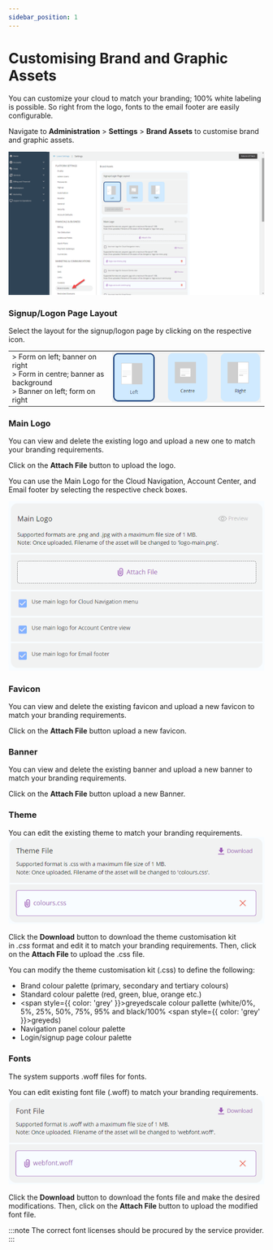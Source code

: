 ```yaml
---
sidebar_position: 1
---
```

# Customising Brand and Graphic Assets

You can customize your cloud to match your branding; 100% white labeling is possible. So right from the logo, fonts to the email footer are easily configurable. 

Navigate to **Administration** > **Settings** > **Brand Assets** to customise brand and graphic assets.

![Branding](img/brand1.png)

### Signup/Logon Page Layout
Select the layout for the signup/logon page by clicking on the respective icon.

|                                                                                                                      |                             |
| -------------------------------------------------------------------------------------------------------------------- | --------------------------- |
| > Form on left; banner on right <br /> > Form in centre; banner as background <br /> > Banner on left; form on right | ![Branding](img/brand2.png) |

### Main Logo

You can view and delete the existing logo and upload a new one to match your branding requirements. 

Click on the **Attach File** button to upload the logo. 

You can use the Main Logo for the Cloud Navigation, Account Center, and Email footer by selecting the respective check boxes.

![Branding](img/brand3.png)

### Favicon

You can view and delete the existing favicon and upload a new favicon to match your branding requirements. 

Click on the **Attach File** button upload a new favicon.

### Banner

You can view and delete the existing banner and upload a new banner to match your branding requirements. 

Click on the **Attach File** button upload a new Banner.

### Theme

You can edit the existing theme to match your branding requirements. 
![Branding](img/brand4.png)

Click the **Download** button to download the theme customisation kit in _.css_ format and edit it to match your branding requirements. Then, click on the **Attach File** to upload the .css file.

You can modify the theme customisation kit (.css) to define the following:

- Brand colour palette (primary, secondary and tertiary colours)
- Standard colour palette (red, green, blue, orange etc.)
- <span style={{ color: 'grey' }}>greyed</span>scale colour pallette (white/0%, 5%, 25%, 50%, 75%, 95% and black/100% <span style={{ color: 'grey' }}>greyed</span>s)
- Navigation panel colour palette
- Login/signup page colour palette

### Fonts

The system supports .woff files for fonts. 

You can edit existing font file (.woff) to match your branding requirements. 
![Branding](img/brand5.png)

Click the **Download** button to download the fonts file and make the desired modifications. Then, click on the **Attach File** button to upload the modified font file. 

:::note
The correct font licenses should be procured by the service provider.
:::



